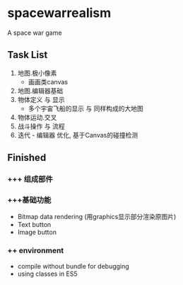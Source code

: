 # spacewarrealism
A space war game

## Task List

1. 地图.极小像素
	* 画画类canvas
2. 地图.编辑器基础
3. 物体定义 与 显示
	* 多个宇宙飞船的显示 与 同样构成的大地图
4. 物体运动.交叉
5. 战斗操作 与 流程
6. 迭代 - 编辑器 优化, 基于Canvas的碰撞检测

## Finished
### +++ 组成部件

### +++基础功能
* Bitmap data rendering (用graphics显示部分渲染原图片)
* Text button
* Image button

### ++ environment
* compile without bundle for debugging
* using classes in ES5